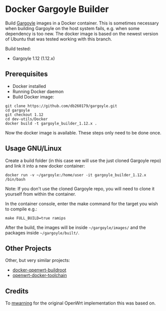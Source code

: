 # Docker Gargoyle Builder

Build [Gargoyle](https://www.gargoyle-router.com/) images in a Docker container. This is sometimes necessary when building Gargoyle on the host system fails, e.g. when some dependency is too new. The docker image is based on the newest version of Ubuntu that was tested working with this branch.

Build tested:

- Gargoyle 1.12 (1.12.x)


## Prerequisites

* Docker installed
* Running Docker daemon
* Build Docker image:

```
git clone https://github.com/db260179/gargoyle.git
cd gargoyle
git checkout 1.12
cd dev-utils/Docker
docker build -t gargoyle_builder_1.12.x .
```

Now the docker image is available. These steps only need to be done once.

## Usage GNU/Linux

Create a build folder (in this case we will use the just cloned Gargoyle repo) and link it into a new docker container:
```
docker run -v ~/gargoyle:/home/user -it gargoyle_builder_1.12.x /bin/bash
```
Note: If you don't use the cloned Gargoyle repo, you will need to clone it yourself from within the container.

In the container console, enter the make command for the target you wish to compile e.g.:
```
make FULL_BUILD=true ramips
```

After the build, the images will be inside `~/gargoyle/images/` and the packages inside `~/gargoyle/built/`.

## Other Projects

Other, but very similar projects:
* [docker-openwrt-buildroot](https://github.com/noonien/docker-openwrt-buildroot)
* [openwrt-docker-toolchain](https://github.com/mchsk/openwrt-docker-toolchain)

## Credits
To [mwarning](https://github.com/mwarning) for the original OpenWrt implementation this was based on.

